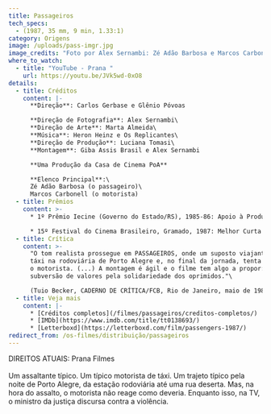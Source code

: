 ```yaml
---
title: Passageiros
tech_specs:
  - (1987, 35 mm, 9 min, 1.33:1)
category: Origens
image: /uploads/pass-imgr.jpg
image_credits: "Foto por Alex Sernambi: Zé Adão Barbosa e Marcos Carbonell"
where_to_watch:
  - title: "YouTube - Prana "
    url: https://youtu.be/JVk5wd-0xO8
details:
  - title: Créditos
    content: |-
      **Direção**: Carlos Gerbase e Glênio Póvoas

      **Direção de Fotografia**: Alex Sernambi\
      **Direção de Arte**: Marta Almeida\
      **Música**: Heron Heinz e Os Replicantes\
      **Direção de Produção**: Luciana Tomasi\
      **Montagem**: Giba Assis Brasil e Alex Sernambi

      **Uma Produção da Casa de Cinema PoA**

      **Elenco Principal**:\
      Zé Adão Barbosa (o passageiro)\
      Marcos Carbonell (o motorista)
  - title: Prêmios
    content: >-
      * 1º Prêmio Iecine (Governo do Estado/RS), 1985-86: Apoio à Produção.

      * 15º Festival do Cinema Brasileiro, Gramado, 1987: Melhor Curta Gaúcho e Melhor Montagem de Curta Gaúcho.
  - title: Crítica
    content: >-
      "O tom realista prossegue em PASSAGEIROS, onde um suposto viajante toma um
      táxi na rodoviária de Porto Alegre e, no final da jornada, tenta assaltar
      o motorista. (...) A montagem é ágil e o filme tem algo a propor: uma
      subversão de valores pela solidariedade dos oprimidos."\

      (Tuio Becker, CADERNO DE CRÍTICA/FCB, Rio de Janeiro, maio de 1989)
  - title: Veja mais
    content: |-
      * [Créditos completos](/filmes/passageiros/creditos-completos/)
      * [IMDb](https://www.imdb.com/title/tt0138693/)
      * [Letterboxd](https://letterboxd.com/film/passengers-1987/)
redirect_from: /os-filmes/distribuição/passageiros
---
```

D﻿IREITOS ATUAIS: Prana Filmes\
\
Um assaltante típico. Um típico motorista de táxi. Um trajeto típico pela noite de Porto Alegre, da estação rodoviária até uma rua deserta. Mas, na hora do assalto, o motorista não reage como deveria. Enquanto isso, na TV, o ministro da justiça discursa contra a violência.
